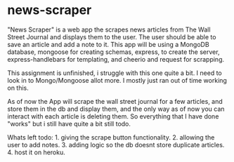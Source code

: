 # news-scraper
"News Scraper" is a web app the scrapes news articles from The Wall Street Journal and displays them to the user. The user should be able to save an article and add a note to it. This app will be using a MongoDB database, mongoose for creating schemas, express, to create the server, express-handlebars for templating, and cheerio and request for scrapping. 

This assignment is unfinished, i struggle with this one quite a bit. I need to look in to Mongo/Mongoose allot more. I mostly just ran out of time working on this. 

As of now the App will scrape the wall street journal for a few articles, and store them in the db and display them, and the only way as of now you can interact with each article is deleting them. So everything that I have done "works" but i still have quite a bit still todo.

Whats left todo:
	1. giving the scrape button functionality.
	2. allowing the user to add notes.
	3. adding logic so the db doesnt store duplicate articles.
	4. host it on heroku.
